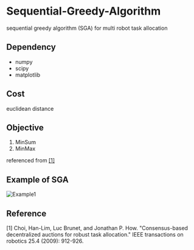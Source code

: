 # Sequential-Greedy-Algorithm
sequential greedy algorithm (SGA) for multi robot task allocation

## Dependency
- numpy
- scipy
- matplotlib

## Cost
euclidean distance

## Objective
1. MinSum
2. MinMax

referenced from [[1]](#1)


## Example of SGA
![Example1](https://user-images.githubusercontent.com/31655488/170826038-26ee16f9-e65f-4c57-92d9-fe8ba82ab6d4.png)


## Reference
<a id="1">[1]</a> 
Choi, Han-Lim, Luc Brunet, and Jonathan P. How. "Consensus-based decentralized auctions for robust task allocation." IEEE transactions on robotics 25.4 (2009): 912-926.
